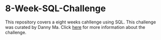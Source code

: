 # 8-Week-SQL-Challenge
This repository covers a eight weeks cahllenge using SQL. This challenge was curated by Danny Ma. Click [here](https://8weeksqlchallenge.com/) for more information about the challenge.
